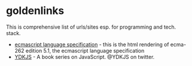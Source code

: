 # goldenlinks
This is comprehensive list of urls/sites esp. for programming and tech. stack.
* [ecmascript language specification](http://ecma-international.org/ecma-262/5.1/) - this is the html rendering of ecma-262 edition 5.1, the ecmascript language specification
* [YDKJS](https://github.com/getify/You-Dont-Know-JS/) - A book series on JavaScript. @YDKJS on twitter.
